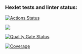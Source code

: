 ### Hexlet tests and linter status:
[![Actions Status](https://github.com/EggsellentGuy/python-project-50/actions/workflows/hexlet-check.yml/badge.svg)](https://github.com/EggsellentGuy/python-project-50/actions)

<a href="https://asciinema.org/a/2t4vaArz4Kk28LLWVnwD5I9lo" target="_blank"><img src="https://asciinema.org/a/2t4vaArz4Kk28LLWVnwD5I9lo.svg" /></a>


[![Quality Gate Status](https://sonarcloud.io/api/project_badges/measure?project=EggsellentGuy_python-project-50&metric=alert_status)](https://sonarcloud.io/summary/new_code?id=EggsellentGuy_python-project-50)


[![Coverage](https://sonarcloud.io/api/project_badges/measure?project=EggsellentGuy_python-project-50&metric=coverage)](https://sonarcloud.io/summary/new_code?id=EggsellentGuy_python-project-50)
